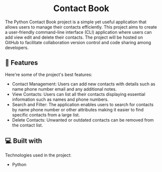 <h1 align="center" id="title">Contact Book</h1>

<p id="description">The Python Contact Book project is a simple yet useful application that allows users to manage their contacts efficiently. This project aims to create a user-friendly command-line interface (CLI) application where users can add view edit and delete their contacts. The project will be hosted on GitHub to facilitate collaboration version control and code sharing among developers.</p>

  
  
<h2>🧐 Features</h2>

Here're some of the project's best features:

*   Contact Management: Users can add new contacts with details such as name phone number email and any additional notes.
*   View Contacts: Users can list all their contacts displaying essential information such as names and phone numbers.
*   Search and Filter: The application enables users to search for contacts by name phone number or other attributes making it easier to find specific contacts from a large list.
*   Delete Contacts: Unwanted or outdated contacts can be removed from the contact list.

  
  
<h2>💻 Built with</h2>

Technologies used in the project:

*   Python
